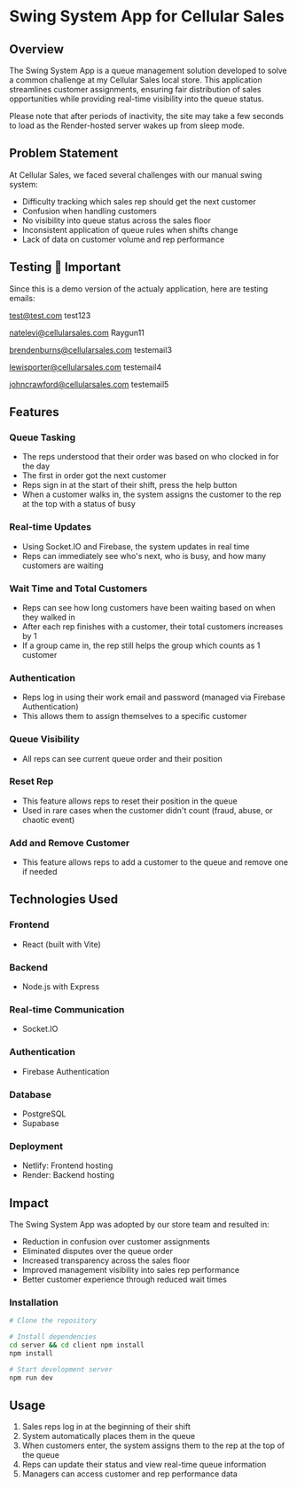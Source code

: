 # Swing System App for Cellular Sales

## Overview
The Swing System App is a queue management solution developed to solve a common challenge at my Cellular Sales local store. This application streamlines customer assignments, ensuring fair distribution of sales opportunities while providing real-time visibility into the queue status.

Please note that after periods of inactivity, the site may take a few seconds to load as the Render-hosted server wakes up from sleep mode.

## Problem Statement
At Cellular Sales, we faced several challenges with our manual swing system:
- Difficulty tracking which sales rep should get the next customer
- Confusion when handling customers
- No visibility into queue status across the sales floor
- Inconsistent application of queue rules when shifts change
- Lack of data on customer volume and rep performance

## Testing 🚨 **Important** 
Since this is a demo version of the actualy application, here are testing emails:

test@test.com
test123

natelevi@cellularsales.com
Raygun11

brendenburns@cellularsales.com
testemail3

lewisporter@cellularsales.com
testemail4

johncrawford@cellularsales.com
testemail5

## Features

### Queue Tasking
- The reps understood that their order was based on who clocked in for the day
- The first in order got the next customer
- Reps sign in at the start of their shift, press the help button
- When a customer walks in, the system assigns the customer to the rep at the top with a status of busy

### Real-time Updates
- Using Socket.IO and Firebase, the system updates in real time
- Reps can immediately see who's next, who is busy, and how many customers are waiting

### Wait Time and Total Customers
- Reps can see how long customers have been waiting based on when they walked in
- After each rep finishes with a customer, their total customers increases by 1
- If a group came in, the rep still helps the group which counts as 1 customer

### Authentication
- Reps log in using their work email and password (managed via Firebase Authentication)
- This allows them to assign themselves to a specific customer

### Queue Visibility
- All reps can see current queue order and their position

### Reset Rep
- This feature allows reps to reset their position in the queue
- Used in rare cases when the customer didn't count (fraud, abuse, or chaotic event)

### Add and Remove Customer
- This feature allows reps to add a customer to the queue and remove one if needed

## Technologies Used

### Frontend
- React (built with Vite)

### Backend
- Node.js with Express

### Real-time Communication
- Socket.IO

### Authentication
- Firebase Authentication

### Database
- PostgreSQL
- Supabase

### Deployment
- Netlify: Frontend hosting
- Render: Backend hosting

## Impact
The Swing System App was adopted by our store team and resulted in:
- Reduction in confusion over customer assignments
- Eliminated disputes over the queue order
- Increased transparency across the sales floor
- Improved management visibility into sales rep performance
- Better customer experience through reduced wait times

### Installation
```bash
# Clone the repository

# Install dependencies
cd server && cd client npm install
npm install

# Start development server
npm run dev
```

## Usage
1. Sales reps log in at the beginning of their shift
2. System automatically places them in the queue
3. When customers enter, the system assigns them to the rep at the top of the queue
4. Reps can update their status and view real-time queue information
5. Managers can access customer and rep performance data
